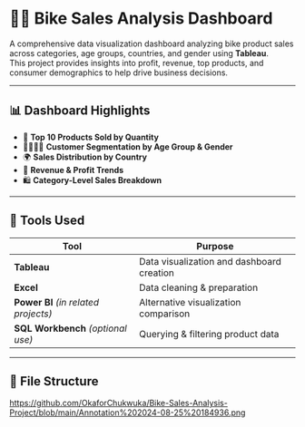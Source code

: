 # 🚴‍♂️ Bike Sales Analysis Dashboard



A comprehensive data visualization dashboard analyzing bike product sales across categories, age groups, countries, and gender using **Tableau**.  
This project provides insights into profit, revenue, top products, and consumer demographics to help drive business decisions.

---

## 📊 Dashboard Highlights

- 📌 **Top 10 Products Sold by Quantity**
- 👨‍👩‍👧‍👦 **Customer Segmentation by Age Group & Gender**
- 🌍 **Sales Distribution by Country**
- 💸 **Revenue & Profit Trends**
- 🛍️ **Category-Level Sales Breakdown**

---

## 🔧 Tools Used

| Tool | Purpose |
|------|---------|
| **Tableau** | Data visualization and dashboard creation |
| **Excel** | Data cleaning & preparation |
| **Power BI** *(in related projects)* | Alternative visualization comparison |
| **SQL Workbench** *(optional use)* | Querying & filtering product data |

---

## 📁 File Structure
https://github.com/OkaforChukwuka/Bike-Sales-Analysis-Project/blob/main/Annotation%202024-08-25%20184936.png

